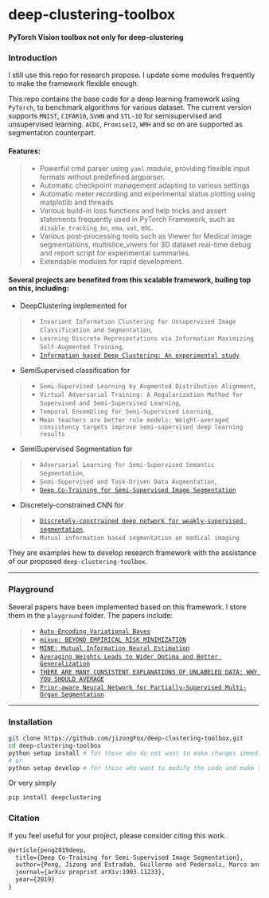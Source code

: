# deep-clustering-toolbox
#### PyTorch Vision toolbox not only for deep-clustering
### Introduction
I still use this repo for research propose. I update some modules frequently to make the framework flexible enough.

This repo contains the base code for a deep learning framework using `PyTorch`, to benchmark algorithms for various dataset.
The current version supports `MNIST`, `CIFAR10`, `SVHN` and `STL-10` for semisupervised and unsupervised learning.
`ACDC`, `Promise12`, `WMH` and so on are supported as segmentation counterpart.

#### Features:
>- Powerful cmd parser using `yaml` module, providing flexible input formats without predefined argparser.
>- Automatic checkpoint management adapting to various settings
>- Automatic meter recording and experimental status plotting using matplotlib and threads
>- Various build-in loss functions and help tricks and assert statements frequently used in PyTorch Framework, such as `disable_tracking_bn`, `ema`, `vat`, etc.
>- Various post-processing tools such as Viewer for Medical image segmentations, multislice_viwers for 3D dataset real-time debug
and report script for experimental summaries.
>- Extendable modules for rapid development.

#### Several projects are benefited from this scalable framework, builing top on this, including:

+ DeepClustering implemented for
>- `Invariant Information Clustering for Unsupervised Image Classification and Segmentation`,
>- `Learning Discrete Representations via Information Maximizing Self-Augmented Training`,
>- [`Information based Deep Clustering: An experimental study`](https://github.com/jizongFox/DeepClusteringProject)
+ SemiSupervised classification for
>- `Semi-Supervised Learning by Augmented Distribution Alignment`,
>- `Virtual Adversarial Training: A Regularization Method for Supervised and Semi-Supervised Learning`,
>- `Temporal Ensembling for Semi-Supervised Learning`,
>- `Mean teachers are better role models: Weight-averaged consistency targets improve semi-supervised deep learning results`
+ SemiSupervised Segmentation for
>- `Adversarial Learning for Semi-Supervised Semantic Segmentation`,
>- `Semi-Supervised and Task-Driven Data Augmentation`,
>- [`Deep Co-Training for Semi-Supervised Image Segmentation`](https://arxiv.org/abs/1903.11233)
+ Discretely-constrained CNN for
>- [`Discretely-constrained deep network for weakly-supervised segmentation`](https://github.com/jizongFox/Discretly-constrained-CNN/),  
>- `Mutual information based segmentation on medical imaging`


They are examples how to develop research framework with the assistance of our proposed `deep-clustering-toolbox`.
___
### Playground

Several papers have been implemented based on this framework. I store them in the `playground` folder. The papers include:

>- [`Auto-Encoding Variational Bayes`](https://arxiv.org/abs/1312.6114)
>- [`mixup: BEYOND EMPIRICAL RISK MINIMIZATION`](https://arxiv.org/pdf/1710.09412.pdf)
>- [`MINE: Mutual Information Neural Estimation`](https://arxiv.org/abs/1801.04062)
>- [`Averaging Weights Leads to Wider Optima and Better Generalization`](https://arxiv.org/pdf/1803.05407.pdf)
>- [`THERE ARE MANY CONSISTENT EXPLANATIONS OF UNLABELED DATA: WHY YOU SHOULD AVERAGE`](https://arxiv.org/pdf/1806.05594.pdf)
>- [`Prior-aware Neural Network for Partially-Supervised Multi-Organ Segmentation`](https://arxiv.org/abs/1904.06346)


---
### Installation
```bash
git clone https://github.com/jizongFox/deep-clustering-toolbox.git
cd deep-clustering-toolbox  
python setup install # for those who do not want to make changes immediately.
# or
python setup develop # for those who want to modify the code and make the impact immediate.

```
Or very simply
```bash
pip install deepclustering
```
### Citation
If you feel useful for your project, please consider citing this work.
```latex
@article{peng2019deep,
  title={Deep Co-Training for Semi-Supervised Image Segmentation},
  author={Peng, Jizong and Estradab, Guillermo and Pedersoli, Marco and Desrosiers, Christian},
  journal={arXiv preprint arXiv:1903.11233},
  year={2019}
}
```
